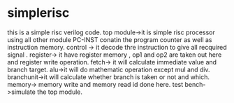 # simplerisc
this is a simple risc verilog code.
top module->it is simple risc processor using all other module
PC-INST conatin the program counter as well as instruction memory.
control -> it decode thre instruction to give all recquired signal .
register-> it have register memory , op1 and op2 are taken out here and register write operation.
fetch-> it will calculate immediate value and branch target.
alu->it will do mathematic operation except mul and div.
branchunit->it will calculate whether branch is taken or not and which.
memory-> memory write and memory read id done here.
test bench->simulate the top module.

